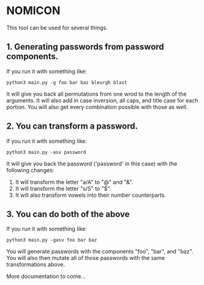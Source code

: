 # NOMICON

This tool can be used for several things.

## 1. Generating passwords from password components.

If you run it with something like:

```python3 main.py -g foo bar baz bleurgh blast```

It will give you back all permutations from one wrod to the length of the arguments.
It will also add in case inversion, all caps, and title case for each portion. You will also get every combination possible with those as well.

## 2. You can transform a password.

If you run it with something like:

```python3 main.py -asv password```

It will give you back the password ('password' in this case) with the following changes:

1. It will transform the letter "a/A" to "@" and "&".
2. It will transform the letter "s/S" to "$".
3. It will also transform vowels into their number counterparts.

## 3. You can do both of the above

If you run it with something like:

```python3 main.py -gasv foo bar baz```

You will generate passwords with the components "foo", "bar", and "baz".
You will also then mutate all of those passwords with the same transformations above.

More documentation to come...

